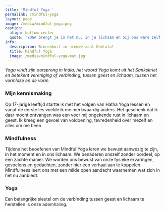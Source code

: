 ```yaml
---
title: 'Mindful Yoga '
permalink: /mindful-yoga
layout: page
image: /media/mindful-yoga.png
caption:
  align: bottom center
  quote: 'YOGA brengt je in het nu, in je lichaam en bij ons ware zelf'
info:
  description: Binnenkort in nieuwe zaal Oemtata!
  title: Mindful Yoga
  image: /media/mindful-yoga-mat.jpg
---
```


_Yoga vindt zijn oorsprong in India, het woord Yoga komt uit het Sankskriet en betekent vereniging of verbinding,  tussen geest en lichaam, tussen het vormloze en de vorm._

### Mijn kennismaking

Op 17-jarige leeftijd startte ik met het volgen van Hatha Yoga lessen en vanaf de eerste les voelde ik me merkwaardig anders. Het geschenk dat ik daar mocht ontvangen was een voor mij ongekende rust in lichaam en geest. Ik kreeg een gevoel van voldoening, tevredenheid over mezelf en alles om me heen. 



### Mindfulness

Tijdens het beoefenen van Mindful Yoga leren we bewust aanwezig te zijn, in het moment en in ons lichaam. We benaderen onszelf zonder oordeel, op een zachte manier. We worden ons bewust van onze fysieke ervaringen, gevoelens en gedachten, zonder hier een verhaal aan te koppelen. Mindfulness leert ons met een milde open aandacht waarnemen wat zich in het nu aanbiedt. 


### Yoga 

Een belangrijke sleutel om de verbinding tussen geest en lichaam te herstellen is onze ademhaling. 
